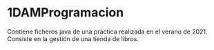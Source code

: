 # 1DAMProgramacion

Contiene ficheros java de una práctica realizada en el verano de 2021. Consiste en la gestión de una tienda de libros.
